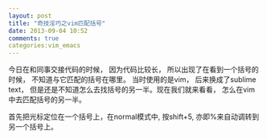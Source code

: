 ```yaml
---
layout: post
title: "奇技淫巧之vim匹配括号"
date: 2013-09-04 10:52
comments: true
categories:vim_emacs
---
```

今日在和同事交接代码的时候， 因为代码比较长， 所以出现了在看到一个括号的时候， 不知道与它匹配的括号在哪里。 当时使用的是vim， 后来换成了sublime text， 但是还是不知道怎么去找括号的另一半。现在我们就来看看， 怎么在vim中去匹配括号的另一半。

首先把光标定位在一个括号上，在normal模式中, 按shift+5, 亦即%来自动调转到另一个括号上。


